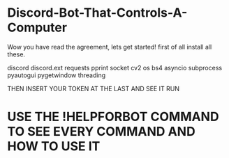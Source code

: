 # Discord-Bot-That-Controls-A-Computer

Wow you have read the agreement, lets get started!
first of all install all these.

discord
discord.ext
requests
pprint
socket
cv2
os
bs4
asyncio
subprocess
pyautogui
pygetwindow
threading

THEN INSERT YOUR TOKEN AT THE LAST AND SEE IT RUN 

# USE THE !HELPFORBOT COMMAND TO SEE EVERY COMMAND AND HOW TO USE IT
